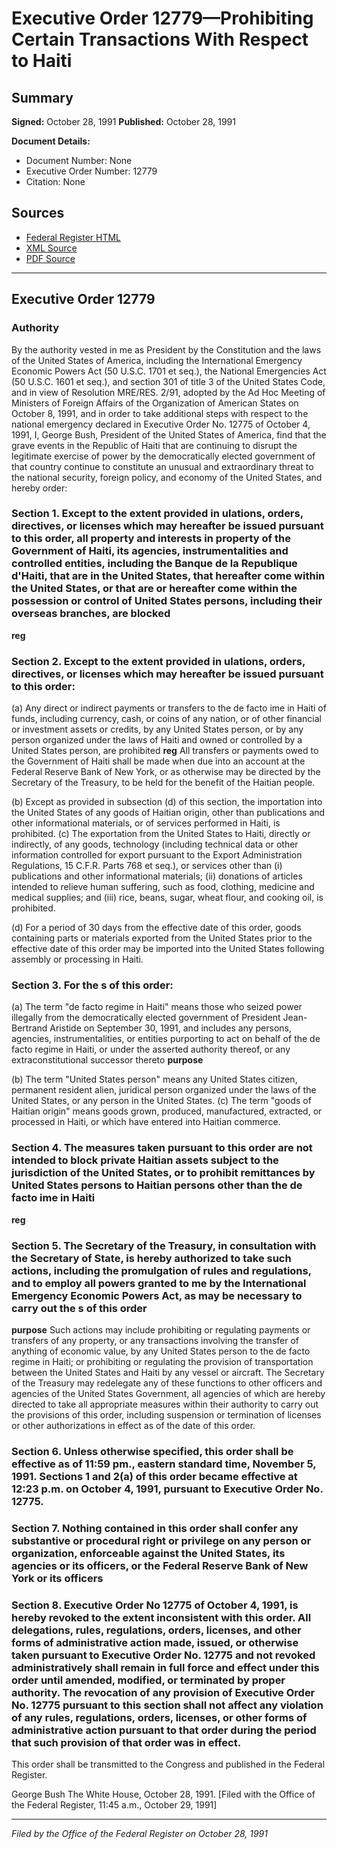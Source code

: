 # Executive Order 12779—Prohibiting Certain Transactions With Respect to Haiti

## Summary

**Signed:** October 28, 1991
**Published:** October 28, 1991

**Document Details:**
- Document Number: None
- Executive Order Number: 12779
- Citation: None

## Sources
- [Federal Register HTML](https://www.presidency.ucsb.edu/documents/executive-order-12779-prohibiting-certain-transactions-with-respect-haiti)
- [XML Source](None)
- [PDF Source](None)

---

## Executive Order 12779

### Authority

By the authority vested in me as President by the Constitution and the laws of the United States of America, including the International Emergency Economic Powers Act (50 U.S.C. 1701 et seq.), the National Emergencies Act (50 U.S.C. 1601 et seq.), and section 301 of title 3 of the United States Code, and in view of Resolution MRE/RES. 2/91, adopted by the Ad Hoc Meeting of Ministers of Foreign Affairs of the Organization of American States on October 8, 1991, and in order to take additional steps with respect to the national emergency declared in Executive Order No. 12775 of October 4, 1991,
I, George Bush, President of the United States of America, find that the grave events in the Republic of Haiti that are continuing to disrupt the legitimate exercise of power by the democratically elected government of that country continue to constitute an unusual and extraordinary threat to the national security, foreign policy, and economy of the United States, and hereby order:
### Section 1. Except to the extent provided in ulations, orders, directives, or licenses which may hereafter be issued pursuant to this order, all property and interests in property of the Government of Haiti, its agencies, instrumentalities and controlled entities, including the Banque de la Republique d'Haiti, that are in the United States, that hereafter come within the United States, or that are or hereafter come within the possession or control of United States persons, including their overseas branches, are blocked

**reg**

### Section 2. Except to the extent provided in ulations, orders, directives, or licenses which may hereafter be issued pursuant to this order:

(a) Any direct or indirect payments or transfers to the de facto ime in Haiti of funds, including currency, cash, or coins of any nation, or of other financial or investment assets or credits, by any United States person, or by any person organized under the laws of Haiti and owned or controlled by a United States person, are prohibited
**reg**
 All transfers or payments owed to the Government of Haiti shall be made when due into an account at the Federal Reserve Bank of New York, or as otherwise may be directed by the Secretary of the Treasury, to be held for the benefit of the Haitian people.

(b) Except as provided in subsection (d) of this section, the importation into the United States of any goods of Haitian origin, other than publications and other informational materials, or of services performed in Haiti, is prohibited.
(c) The exportation from the United States to Haiti, directly or indirectly, of any goods, technology (including technical data or other information controlled for export pursuant to the Export Administration Regulations, 15 C.F.R. Parts 768 et seq.), or services other than (i) publications and other informational materials; (ii) donations of articles intended to relieve human suffering, such as food, clothing, medicine and medical supplies; and (iii) rice, beans, sugar, wheat flour, and cooking oil, is prohibited.

(d) For a period of 30 days from the effective date of this order, goods containing parts or materials exported from the United States prior to the effective date of this order may be imported into the United States following assembly or processing in Haiti.
### Section 3. For the s of this order:

(a) The term "de facto regime in Haiti" means those who seized power illegally from the democratically elected government of President Jean-Bertrand Aristide on September 30, 1991, and includes any persons, agencies, instrumentalities, or entities purporting to act on behalf of the de facto regime in Haiti, or under the asserted authority thereof, or any extraconstitutional successor thereto
**purpose**

(b) The term "United States person" means any United States citizen, permanent resident alien, juridical person organized under the laws of the United States, or any person in the United States.
(c) The term "goods of Haitian origin" means goods grown, produced, manufactured, extracted, or processed in Haiti, or which have entered into Haitian commerce.

### Section 4. The measures taken pursuant to this order are not intended to block private Haitian assets subject to the jurisdiction of the United States, or to prohibit remittances by United States persons to Haitian persons other than the de facto ime in Haiti

**reg**

### Section 5. The Secretary of the Treasury, in consultation with the Secretary of State, is hereby authorized to take such actions, including the promulgation of rules and regulations, and to employ all powers granted to me by the International Emergency Economic Powers Act, as may be necessary to carry out the s of this order

**purpose**
 Such actions may include prohibiting or regulating payments or transfers of any property, or any transactions involving the transfer of anything of economic value, by any United States person to the de facto regime in Haiti; or prohibiting or regulating the provision of transportation between the United States and Haiti by any vessel or aircraft. The Secretary of the Treasury may redelegate any of these functions to other officers and agencies of the United States Government, all agencies of which are hereby directed to take all appropriate measures within their authority to carry out the provisions of this order, including suspension or termination of licenses or other authorizations in effect as of the date of this order.

### Section 6. Unless otherwise specified, this order shall be effective as of 11:59 pm., eastern standard time, November 5, 1991. Sections 1 and 2(a) of this order became effective at 12:23 p.m. on October 4, 1991, pursuant to Executive Order No. 12775.

### Section 7. Nothing contained in this order shall confer any substantive or procedural right or privilege on any person or organization, enforceable against the United States, its agencies or its officers, or the Federal Reserve Bank of New York or its officers

### Section 8. Executive Order No 12775 of October 4, 1991, is hereby revoked to the extent inconsistent with this order. All delegations, rules, regulations, orders, licenses, and other forms of administrative action made, issued, or otherwise taken pursuant to Executive Order No. 12775 and not revoked administratively shall remain in full force and effect under this order until amended, modified, or terminated by proper authority. The revocation of any provision of Executive Order No. 12775 pursuant to this section shall not affect any violation of any rules, regulations, orders, licenses, or other forms of administrative action pursuant to that order during the period that such provision of that order was in effect.

This order shall be transmitted to the Congress and published in the Federal Register.

George Bush
The White House,
October 28, 1991.
[Filed with the Office of the Federal Register, 11:45 a.m., October 29, 1991]

---

*Filed by the Office of the Federal Register on October 28, 1991*
